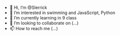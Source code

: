 - 👋 Hi, I’m @Slerrick
- 👀 I’m interested in swimming and JavaScript, Python
- 🌱 I’m currently learning in 9 class
- 💞️ I’m looking to collaborate on (...)
- 📫 How to reach me (...)

<!---
Slerrick/Slerrick is a ✨ special ✨ repository because its `README.md` (this file) appears on your GitHub profile.
You can click the Preview link to take a look at your changes.
--->
